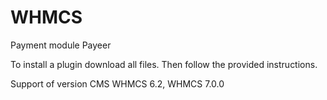 WHMCS
======
Payment module Payeer

To install a plugin download all files.
Then follow the provided instructions.

Support of version CMS WHMCS 6.2, WHMCS 7.0.0